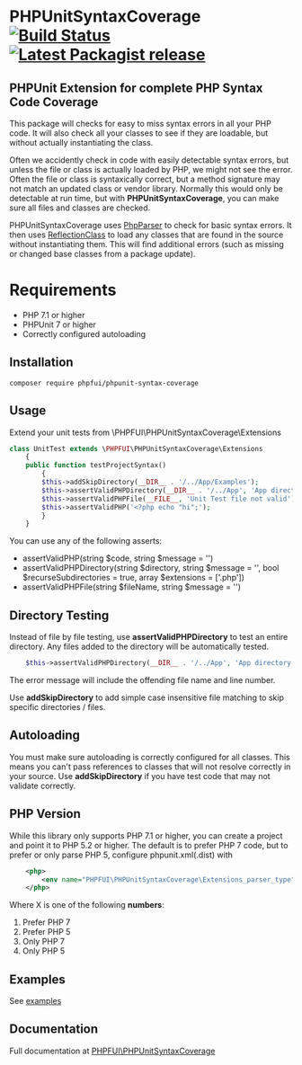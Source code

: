 # PHPUnitSyntaxCoverage [![Build Status](https://travis-ci.org/phpfui/PHPUnitSyntaxCoverage.png?branch=master)](https://travis-ci.org/phpfui/PHPUnitSyntaxCoverage) [![Latest Packagist release](https://img.shields.io/packagist/v/phpfui/PHPUnitSyntaxCoverage.svg)](https://packagist.org/packages/phpfui/PHPUnitSyntaxCoverage)

## PHPUnit Extension for complete PHP Syntax Code Coverage

This package will checks for easy to miss syntax errors in all your PHP code. It will also check all your classes to see if they are loadable, but without actually instantiating the class.

Often we accidently check in code with easily detectable syntax errors, but unless the file or class is actually loaded by PHP, we might not see the error. Often the file or class is syntaxically correct, but a method signature may not match an updated class or vendor library. Normally this would only be detectable at run time, but with **PHPUnitSyntaxCoverage**, you can make sure all files and classes are checked.

PHPUnitSyntaxCoverage uses [PhpParser](https://github.com/nikic/PHP-Parser) to check for basic syntax errors. It then uses [ReflectionClass](https://www.php.net/manual/en/class.reflectionclass.php) to load any classes that are found in the source without instantiating them.  This will find additional errors (such as missing or changed base classes from a package update).

# Requirements
- PHP 7.1 or higher
- PHPUnit 7 or higher
- Correctly configured autoloading

## Installation
```
composer require phpfui/phpunit-syntax-coverage
```

## Usage
Extend your unit tests from \PHPFUI\PHPUnitSyntaxCoverage\Extensions
```php
class UnitTest extends \PHPFUI\PHPUnitSyntaxCoverage\Extensions
	{
	public function testProjectSyntax()
		{
		$this->addSkipDirectory(__DIR__ . '/../App/Examples');
		$this->assertValidPHPDirectory(__DIR__ . '/../App', 'App directory has an error');
		$this->assertValidPHPFile(__FILE__, 'Unit Test file not valid');
		$this->assertValidPHP('<?php echo "hi";');
		}
	}
```
You can use any of the following asserts:
- assertValidPHP(string $code, string $message = '')
- assertValidPHPDirectory(string $directory, string $message = '', bool $recurseSubdirectories = true, array $extensions = ['.php'])
- assertValidPHPFile(string $fileName, string $message = '')

## Directory Testing
Instead of file by file testing, use **assertValidPHPDirectory** to test an entire directory. Any files added to the directory will be automatically tested.
```php
	$this->assertValidPHPDirectory(__DIR__ . '/../App', 'App directory error');
```
The error message will include the offending file name and line number.

Use **addSkipDirectory** to add simple case insensitive file matching to skip specific directories / files.

## Autoloading
You must make sure autoloading is correctly configured for all classes.  This means you can't pass references to classes that will not resolve correctly in your source. Use **addSkipDirectory** if you have test code that may not validate correctly.

## PHP Version
While this library only supports PHP 7.1 or higher, you can create a project and point it to PHP 5.2 or higher. The default is to prefer PHP 7 code, but to prefer or only parse PHP 5, configure phpunit.xml(.dist) with

~~~xml
	<php>
		<env name="PHPFUI\PHPUnitSyntaxCoverage\Extensions_parser_type" value="X"/>
	</php>
~~~
Where X is one of the following **numbers**:
1. Prefer PHP 7
2. Prefer PHP 5
3. Only PHP 7
4. Only PHP 5

## Examples
See [examples](https://github.com/phpfui/PHPUnitSyntaxCoverage/blob/master/tests/UnitTest.php)

## Documentation
Full documentation at [PHPFUI\PHPUnitSyntaxCoverage](http://phpfui.com/?p=d&n=PHPFUI%5CPHPUnitSyntaxCoverage)
